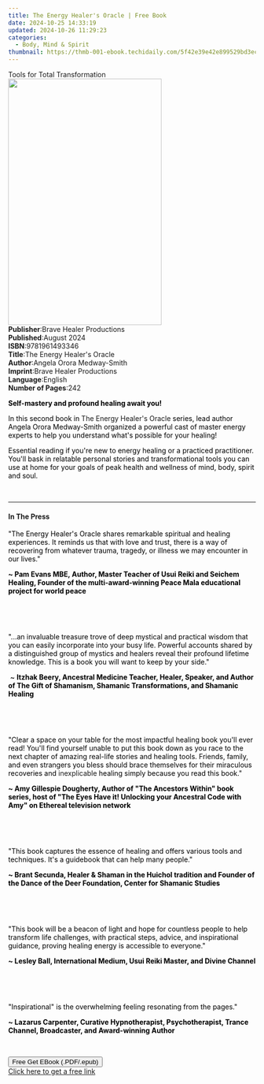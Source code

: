 ```yaml
---
title: The Energy Healer's Oracle | Free Book
date: 2024-10-25 14:33:19
updated: 2024-10-26 11:29:23
categories:
  - Body, Mind & Spirit
thumbnail: https://thmb-001-ebook.techidaily.com/5f42e39e42e899529bd3ecb268fbd70ab7951f1e60d338dabee56277b1684116.jpg
---
```

<main id="book-container">
  <div class="flex flex-col">
    <div class="book-brief flex-1 py-6 px-4 sm:p-6 md:py-10 md:px-8">
      <!-- brief-->
      <div class="book-brief-main">Tools for Total Transformation</div>
    </div>
    <div
      class="book-meta-info flex-1 grid gap-4 col-start-1 col-end-3 row-start-1 sm:mb-6 sm:grid-cols-4 lg:gap-6 lg:col-start-2 lg:row-end-6 lg:row-span-6 lg:mb-0"
    >
      <div
        class="book-meta-info-left place-content-center mt-4 p-4 text-sm leading-6 col-start-2 col-span-2 dark:text-slate-400"
      >
        <img
          class="w-full h-500 object-cover rounded-lg sm:h-255 sm:col-span-2 lg:col-span-full"
          src="https://img-001-ebook.techidaily.com/0f9afdc53e672e97082515c5367718c87024a1067d8ac60e3a2bd9448c4d35da.jpg"
          alt=""
          width="312"
          height="500"
        />
      </div>
      <div
        class="book-meta-info-right mt-2 col-start-1 row-start-2 col-span-3 self-center"
      >
        <!-- meta data  -->
        <div class="flex flex-col px-4 md:px-8">
          <div class="flex-1">
            <strong>Publisher</strong>:<span class="px-2"
              >Brave Healer Productions</span
            >
          </div>
          <div class="flex-1">
            <strong>Published</strong>:<span class="px-2">August 2024</span>
          </div>
          <div class="flex-1">
            <strong>ISBN</strong>:<span class="px-2">9781961493346</span>
          </div>
          <div class="flex-1">
            <strong>Title</strong>:<span class="px-2"
              >The Energy Healer&#39;s Oracle</span
            >
          </div>
          <div class="flex-1">
            <strong>Author</strong>:<span class="px-2"
              >Angela Orora Medway-Smith</span
            >
          </div>
          <div class="flex-1">
            <strong>Imprint</strong>:<span class="px-2"
              >Brave Healer Productions</span
            >
          </div>
          <div class="flex-1">
            <strong>Language</strong>:<span class="px-2">English</span>
          </div>
          <div class="flex-1">
            <strong>Number of Pages</strong>:<span class="px-2">242</span>
          </div>
        </div>
      </div>
    </div>
    <div class="book-description flex-1 py-6 px-4 sm:p-6 md:py-10 md:px-8">
      <div class="book-description-main">
        <div accordion-content="" id="description">
          <p>
            <strong style="color: rgb(0, 0, 0)"
              >Self-mastery and profound healing await you!</strong
            >
          </p>
          <p>
            <span style="color: rgb(0, 0, 0)">In this second book in&nbsp;</span
            >The Energy Healer's Oracle<span style="color: rgb(0, 0, 0)"
              >&nbsp;series, lead author Angela Orora Medway-Smith organized a
              powerful cast of master energy experts to help you understand
              what's possible for your healing!&nbsp;</span
            >
          </p>
          <p>
            <span style="color: rgb(0, 0, 0)"
              >Essential reading if you're new to energy healing or a practiced
              practitioner. You'll bask in relatable personal stories and
              transformational tools you can use at home for your goals of peak
              health and wellness of mind, body, spirit and soul.</span
            >
          </p>
          <p><br /></p>
        </div>
      </div>
    </div>
    <div class="book-excerpts flex-1 py-6 px-4 sm:p-6 md:py-10 md:px-8">
      <!-- excerpts-->
      <div class="book-excerpts-main">
        <hr />
        <h4 class="placeholder placeholder-heading">
          <span>In The Press</span>
        </h4>
        <p></p>
        <p>
          <span style="color: rgba(0, 0, 0, 1)"
            >"The Energy Healer's Oracle shares remarkable spiritual and healing
            experiences. It reminds us that with love and trust, there is a way
            of recovering from whatever trauma, tragedy, or illness we may
            encounter in our lives."</span
          >
        </p>
        <p>
          <strong style="color: rgba(0, 0, 0, 1)"
            >~ Pam Evans MBE,&nbsp;Author, Master Teacher of Usui Reiki and
            Seichem Healing, Founder of the multi-award-winning Peace Mala
            educational project for world peace</strong
          >
        </p>
        <p class="ql-align-center"><br /></p>
        <p><br /></p>
        <p>
          <span style="color: rgba(0, 0, 0, 1)"
            >"...an invaluable treasure trove of deep mystical and practical
            wisdom that you can easily incorporate into your busy life. Powerful
            accounts shared by a distinguished group of mystics and healers
            reveal their profound lifetime knowledge. This is a book you will
            want to keep by your side."</span
          >
        </p>
        <p>
          <span style="color: rgba(0, 0, 0, 1)">&nbsp;~&nbsp;</span
          ><strong style="color: rgba(0, 0, 0, 1)"
            >Itzhak Beery, Ancestral Medicine Teacher, Healer, Speaker, and
            Author of The Gift of Shamanism, Shamanic Transformations, and
            Shamanic Healing</strong
          >
        </p>
        <p class="ql-align-center"><br /></p>
        <p><br /></p>
        <p>
          <span style="color: rgba(0, 0, 0, 1)"
            >"Clear a space on your table for the most impactful&nbsp;healing
            book you'll ever read!&nbsp;You'll find yourself unable to put this
            book down as you&nbsp;race to the next chapter of amazing real-life
            stories and healing&nbsp;tools. Friends, family, and even strangers
            you bless should brace themselves for their miraculous recoveries
            and&nbsp;</span
          >inexplicable&nbsp;<span style="color: rgba(0, 0, 0, 1)"
            >healing simply because you read this book."&nbsp;</span
          >
        </p>
        <p>
          <strong style="color: rgba(0, 0, 0, 1)"
            >~ Amy Gillespie Dougherty, Author of&nbsp;"The Ancestors Within"
            book series, host of "The Eyes Have it! Unlocking your Ancestral
            Code with Amy" on Ethereal television network</strong
          >
        </p>
        <p class="ql-align-center"><br /></p>
        <p><br /></p>
        <p>
          <span style="color: rgba(0, 0, 0, 1)"
            >"This book captures the essence of healing and offers various tools
            and techniques. It's a guidebook that can help many people."</span
          >
        </p>
        <p>
          <strong style="color: rgba(0, 0, 0, 1)"
            >~ Brant Secunda, Healer &amp; Shaman in the Huichol tradition and
            Founder of the Dance of the Deer Foundation, Center for Shamanic
            Studies</strong
          >
        </p>
        <p class="ql-align-center"><br /></p>
        <p><br /></p>
        <p>
          <span style="color: rgba(0, 0, 0, 1)"
            >"This book will be a beacon of light and hope for countless people
            to help transform life challenges, with practical steps, advice, and
            inspirational guidance, proving healing energy is accessible to
            everyone."</span
          >
        </p>
        <p>
          <strong style="color: rgba(0, 0, 0, 1)"
            >~ Lesley Ball, International Medium, Usui Reiki Master, and Divine
            Channel</strong
          >
        </p>
        <p class="ql-align-center"><br /></p>
        <p><br /></p>
        <p>
          <span style="color: rgba(0, 0, 0, 1)"
            >"Inspirational" is the overwhelming feeling resonating from the
            pages."</span
          >
        </p>
        <p>
          <strong style="color: rgba(0, 0, 0, 1)"
            >~ Lazarus Carpenter, Curative Hypnotherapist, Psychotherapist,
            Trance Channel, Broadcaster, and Award-winning Author</strong
          >
        </p>
        <p><br /></p>
        <p></p>
      </div>
    </div>
    <div
      class="book-about-author flex-1 py-6 px-4 sm:p-6 md:py-10 md:px-8"
    ></div>
    <div class="book-free-get flex-1 py-6 px-4 sm:p-6 md:py-10 md:px-8">
      <button
        id="btn-free-get"
        class="bg-blue-500 hover:bg-blue-700 text-white font-bold py-2 px-4 rounded"
      >
        Free Get EBook (.PDF/.epub)
      </button>
      <div id="countdown-display" class="px-2 text-lg mt-2"></div>
      <a
        id="free-link"
        class="hidden bg-blue-500 hover:bg-blue-700 text-white font-bold py-2 px-4 rounded"
        href="https://www.ebooks.com/en-us/book/211437032/the-energy-healer-s-oracle/angela-orora-medway-smith/"
        target="_blank"
        >Click here to get a free link</a
      >
    </div>
    <script>
      let countdownTime = 0;
      let countdownInterval = null;
      document
        .getElementById('btn-free-get')
        .addEventListener('click', startCountdown);
      function startCountdown() {
        countdownTime = new Date().getTime() + 60000 * 3;
        countdownInterval = setInterval(updateCountdown, 1000);
        document.getElementById('btn-free-get').disabled = true;
        document
          .getElementById('btn-free-get')
          .classList.add('bg-gray-500', 'cursor-not-allowed');
      }
      function updateCountdown() {
        let currentTime = new Date().getTime();
        let timeLeft = countdownTime - currentTime;
        let secondsLeft = Math.floor(timeLeft / 1000);
        document.getElementById('countdown-display').innerHTML =
          `Remaining time: ${secondsLeft} seconds.`;
        if (secondsLeft <= 0) {
          clearInterval(countdownInterval);
          document.getElementById('btn-free-get').classList.add('hidden');
          document.getElementById('free-link').classList.remove('hidden');
          document.getElementById('countdown-display').innerHTML = '';
        }
      }
    </script>
  </div>
</main>
